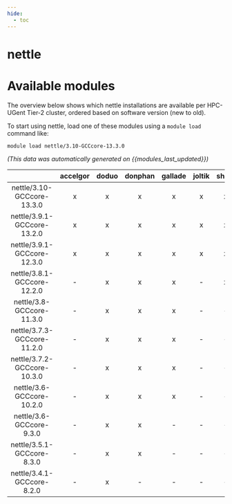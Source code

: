 ```yaml
---
hide:
  - toc
---
```


nettle
======

# Available modules


The overview below shows which nettle installations are available per HPC-UGent Tier-2 cluster, ordered based on software version (new to old).

To start using nettle, load one of these modules using a `module load` command like:

```shell
module load nettle/3.10-GCCcore-13.3.0
```

*(This data was automatically generated on {{modules_last_updated}})*  

| |accelgor|doduo|donphan|gallade|joltik|shinx|skitty|
| :---: | :---: | :---: | :---: | :---: | :---: | :---: | :---: |
|nettle/3.10-GCCcore-13.3.0|x|x|x|x|x|x|x|
|nettle/3.9.1-GCCcore-13.2.0|x|x|x|x|x|x|x|
|nettle/3.9.1-GCCcore-12.3.0|x|x|x|x|x|x|x|
|nettle/3.8.1-GCCcore-12.2.0|-|x|x|x|-|x|-|
|nettle/3.8-GCCcore-11.3.0|-|x|x|x|-|-|-|
|nettle/3.7.3-GCCcore-11.2.0|-|x|x|x|-|-|-|
|nettle/3.7.2-GCCcore-10.3.0|-|x|x|x|-|-|-|
|nettle/3.6-GCCcore-10.2.0|-|x|x|x|-|-|-|
|nettle/3.6-GCCcore-9.3.0|-|x|x|-|-|-|-|
|nettle/3.5.1-GCCcore-8.3.0|-|x|x|-|-|-|-|
|nettle/3.4.1-GCCcore-8.2.0|-|x|-|-|-|-|-|
